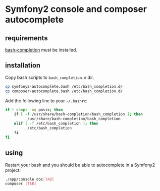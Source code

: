 # Symfony2 console and composer autocomplete

## requirements

[bash-completion](http://packages.debian.org/ru/wheezy/bash-completion) must be installed.

## installation

Copy bash scripts to `bash_completion.d` dir.

```bash
cp symfony2-autocomplete.bash /etc/bash_completion.d/
cp composer-autocomplete.bash /etc/bash_completion.d/
```

Add the following line to your `~/.bashrc`:

```bash
if ! shopt -oq posix; then
    if [ -f /usr/share/bash-completion/bash_completion ]; then
        . /usr/share/bash-completion/bash_completion
    elif [ -f /etc/bash_completion ]; then
        . /etc/bash_completion
    fi
fi
```

## using

Restart your bash and you should be able to autocomplete in a Symfony2 project:

```bash
./app/console doc[TAB]
composer [TAB]
```

